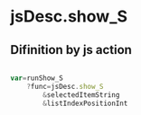 # jsDesc.show_S

## Difinition by js action

```js.js

var=runShow_S
	?func=jsDesc.show_S
		&selectedItemString
		&listIndexPositionInt
```


